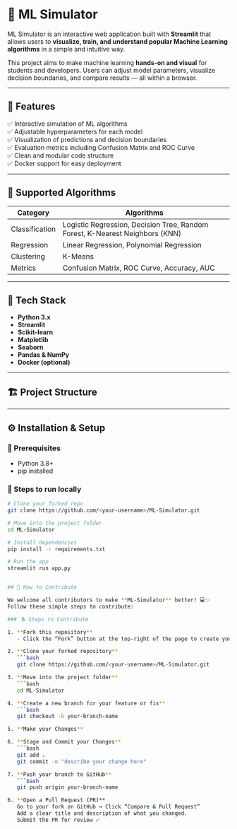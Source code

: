# 🧠 ML Simulator

ML Simulator is an interactive web application built with **Streamlit** that allows users to **visualize, train, and understand popular Machine Learning algorithms** in a simple and intuitive way.

This project aims to make machine learning **hands-on and visual** for students and developers. Users can adjust model parameters, visualize decision boundaries, and compare results — all within a browser.

---

## 🚀 Features

✅ Interactive simulation of ML algorithms  
✅ Adjustable hyperparameters for each model  
✅ Visualization of predictions and decision boundaries  
✅ Evaluation metrics including Confusion Matrix and ROC Curve  
✅ Clean and modular code structure  
✅ Docker support for easy deployment  

---

## 🧩 Supported Algorithms

| Category | Algorithms |
|-----------|-------------|
| Classification | Logistic Regression, Decision Tree, Random Forest, K-Nearest Neighbors (KNN) |
| Regression | Linear Regression, Polynomial Regression |
| Clustering | K-Means |
| Metrics | Confusion Matrix, ROC Curve, Accuracy, AUC |

---

## 🧰 Tech Stack

- **Python 3.x**
- **Streamlit**
- **Scikit-learn**
- **Matplotlib**
- **Seaborn**
- **Pandas & NumPy**
- **Docker (optional)**

---

## 🏗️ Project Structure


---

## ⚙️ Installation & Setup

### 🔹 Prerequisites
- Python 3.8+
- pip installed

### 🔹 Steps to run locally

```bash
# Clone your forked repo
git clone https://github.com/<your-username>/ML-Simulator.git

# Move into the project folder
cd ML-Simulator

# Install dependencies
pip install -r requirements.txt

# Run the app
streamlit run app.py


## 🤝 How to Contribute

We welcome all contributors to make **ML-Simulator** better! 💻✨  
Follow these simple steps to contribute:

### 🪜 Steps to Contribute

1. **Fork this repository**  
   - Click the “Fork” button at the top-right of the page to create your copy of the repo.

2. **Clone your forked repository**
   ```bash
   git clone https://github.com/<your-username>/ML-Simulator.git

3. **Move into the project folder**
   ```bash
   cd ML-Simulator

4. **Create a new branch for your feature or fix**
   ```bash
   git checkout -b your-branch-name

5. **Make your Changes**

6. **Stage and Commit your Changes**
   ```bash
   git add .
   git commit -m "describe your change here"

7. **Push your branch to GitHub**
   ```bash
   git push origin your-branch-name

6. **Open a Pull Request (PR)**
   Go to your fork on GitHub → Click “Compare & Pull Request”
   Add a clear title and description of what you changed.
   Submit the PR for review ✅